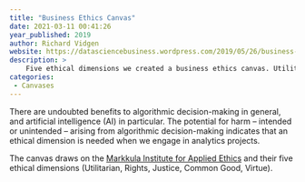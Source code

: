 ```yaml
---
title: "Business Ethics Canvas"
date: 2021-03-11 00:41:26
year_published: 2019
author: Richard Vidgen
website: https://datasciencebusiness.wordpress.com/2019/05/26/business-ethics-canvas-bec/
description: >
    Five ethical dimensions we created a business ethics canvas. Utilitarian, Rights, Justice, Common Good, Virtue.
categories:
 - Canvases
---
```


There are undoubted benefits to algorithmic decision-making in general, and artificial intelligence (AI) in particular. The potential for harm – intended or unintended – arising from algorithmic decision-making indicates that an ethical dimension is needed when we engage in analytics projects.

The canvas draws on the [Markkula Institute for Applied Ethics](https://www.scu.edu/ethics/) and their five ethical dimensions (Utilitarian, Rights, Justice, Common Good, Virtue).